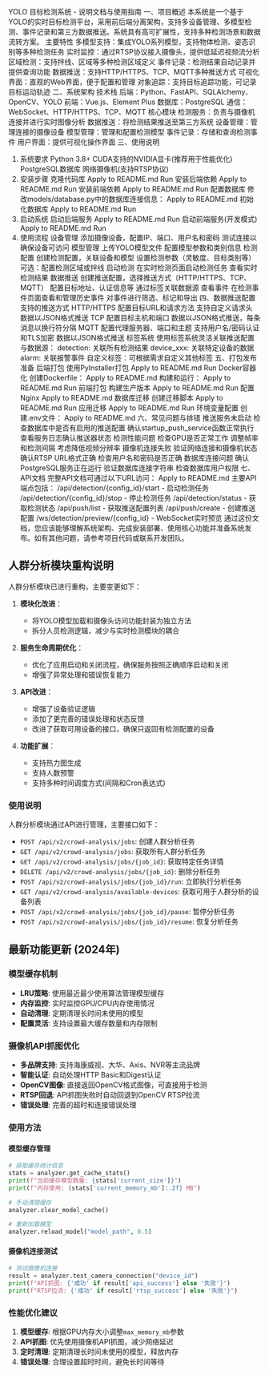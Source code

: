 YOLO 目标检测系统 - 说明文档与使用指南
一、项目概述
本系统是一个基于YOLO的实时目标检测平台，采用前后端分离架构，支持多设备管理、多模型检测、事件记录和第三方数据推送。系统具有高可扩展性，支持多种检测场景和数据流转方案。
主要特性
多模型支持：集成YOLO系列模型，支持物体检测、姿态识别等多种检测任务
实时监控：通过RTSP协议接入摄像头，提供低延迟视频流分析
区域检测：支持拌线、区域等多种检测区域定义
事件记录：检测结果自动记录并提供查询功能
数据推送：支持HTTP/HTTPS、TCP、MQTT多种推送方式
可视化界面：直观的Web界面，便于配置和管理
对象追踪：支持目标追踪功能，可记录目标运动轨迹
二、系统架构
技术栈
后端：Python、FastAPI、SQLAlchemy、OpenCV、YOLO
前端：Vue.js、Element Plus
数据库：PostgreSQL
通信：WebSocket、HTTP/HTTPS、TCP、MQTT
核心模块
检测服务：负责与摄像机连接并进行实时图像分析
数据推送：将检测结果推送至第三方系统
设备管理：管理连接的摄像设备
模型管理：管理和配置检测模型
事件记录：存储和查询检测事件
用户界面：提供可视化操作界面
三、使用说明
1. 系统要求
Python 3.8+
CUDA支持的NVIDIA显卡(推荐用于性能优化)
PostgreSQL数据库
网络摄像机(支持RTSP协议)
2. 安装步骤
克隆代码库
Apply to README.md
Run
安装后端依赖
Apply to README.md
Run
安装前端依赖
Apply to README.md
Run
配置数据库
修改models/database.py中的数据库连接信息：
Apply to README.md
初始化数据库
Apply to README.md
Run
3. 启动系统
启动后端服务
Apply to README.md
Run
启动前端服务(开发模式)
Apply to README.md
Run
4. 使用流程
设备管理
添加摄像设备，配置IP、端口、用户名和密码
测试连接以确保设备可访问
模型管理
上传YOLO模型文件
配置模型参数和类别信息
检测配置
创建检测配置，关联设备和模型
设置检测参数（灵敏度、目标类别等）
可选：配置检测区域或拌线
启动检测
在实时检测页面启动检测任务
查看实时检测结果
数据推送
创建推送配置，选择推送方式（HTTP/HTTPS、TCP、MQTT）
配置目标地址、认证信息等
通过标签关联数据源
查看事件
在检测事件页面查看和管理历史事件
对事件进行筛选、标记和导出
四、数据推送配置
支持的推送方式
HTTP/HTTPS
配置目标URL和请求方法
支持自定义请求头
数据以JSON格式推送
TCP
配置目标主机和端口
数据以JSON格式推送，每条消息以换行符分隔
MQTT
配置代理服务器、端口和主题
支持用户名/密码认证和TLS加密
数据以JSON格式推送
标签系统
使用标签系统灵活关联推送配置与数据源：
detection: 关联所有检测结果
device_xxx: 关联特定设备的数据
alarm: 关联报警事件
自定义标签：可根据需求自定义其他标签
五、打包发布准备
后端打包
使用PyInstaller打包
Apply to README.md
Run
Docker容器化
创建Dockerfile：
Apply to README.md
构建和运行：
Apply to README.md
Run
前端打包
构建生产版本
Apply to README.md
Run
配置Nginx
Apply to README.md
数据库迁移
创建迁移脚本
Apply to README.md
Run
应用迁移
Apply to README.md
Run
环境变量配置
创建.env文件：
Apply to README.md
六、常见问题与排错
推送服务未启动
检查数据库中是否有启用的推送配置
确认startup_push_service函数正常执行
查看服务日志确认推送器状态
检测性能问题
检查GPU是否正常工作
调整帧率和检测间隔
考虑降低视频分辨率
摄像机连接失败
验证网络连接和摄像机状态
确认RTSP URL格式正确
检查用户名和密码是否正确
数据库连接问题
确认PostgreSQL服务正在运行
验证数据库连接字符串
检查数据库用户权限
七、API文档
完整API文档可通过以下URL访问：
Apply to README.md
主要API端点包括：
/api/detection/{config_id}/start - 启动检测任务
/api/detection/{config_id}/stop - 停止检测任务
/api/detection/status - 获取检测状态
/api/push/list - 获取推送配置列表
/api/push/create - 创建推送配置
/ws/detection/preview/{config_id} - WebSocket实时预览
通过这份文档，您应该能够理解系统架构、完成安装部署、使用核心功能并准备系统发布。如有其他问题，请参考项目代码或联系开发团队。

## 人群分析模块重构说明

人群分析模块已进行重构，主要变更如下：

1. **模块化改进**：
   - 将YOLO模型加载和摄像头访问功能封装为独立方法
   - 拆分人员检测逻辑，减少与实时检测模块的耦合

2. **服务生命周期优化**：
   - 优化了应用启动和关闭流程，确保服务按照正确顺序启动和关闭
   - 增强了异常处理和错误恢复能力

3. **API改进**：
   - 增强了设备验证逻辑
   - 添加了更完善的错误处理和状态反馈
   - 改进了获取可用设备的接口，确保只返回有检测配置的设备

4. **功能扩展**：
   - 支持热力图生成
   - 支持人数预警
   - 支持多种时间调度方式(间隔和Cron表达式)

### 使用说明

人群分析模块通过API进行管理，主要接口如下：

- `POST /api/v2/crowd-analysis/jobs`: 创建人群分析任务
- `GET /api/v2/crowd-analysis/jobs`: 获取所有人群分析任务
- `GET /api/v2/crowd-analysis/jobs/{job_id}`: 获取特定任务详情
- `DELETE /api/v2/crowd-analysis/jobs/{job_id}`: 删除分析任务
- `POST /api/v2/crowd-analysis/jobs/{job_id}/run`: 立即执行分析任务
- `GET /api/v2/crowd-analysis/available-devices`: 获取可用于人群分析的设备列表
- `POST /api/v2/crowd-analysis/jobs/{job_id}/pause`: 暂停分析任务
- `POST /api/v2/crowd-analysis/jobs/{job_id}/resume`: 恢复分析任务

## 最新功能更新 (2024年)

### 模型缓存机制
- **LRU策略**: 使用最近最少使用算法管理模型缓存
- **内存监控**: 实时监控GPU/CPU内存使用情况  
- **自动清理**: 定期清理长时间未使用的模型
- **配置灵活**: 支持设置最大缓存数量和内存限制

### 摄像机API抓图优化
- **多品牌支持**: 支持海康威视、大华、Axis、NVR等主流品牌
- **智能认证**: 自动处理HTTP Basic和Digest认证
- **OpenCV图像**: 直接返回OpenCV格式图像，可直接用于检测
- **RTSP回退**: API抓图失败时自动回退到OpenCV RTSP拉流
- **错误处理**: 完善的超时和连接错误处理

### 使用方法

#### 模型缓存管理
```python
# 获取缓存统计信息
stats = analyzer.get_cache_stats()
print(f"当前缓存模型数量: {stats['current_size']}")
print(f"内存使用: {stats['current_memory_mb']:.2f} MB")

# 手动清理缓存
analyzer.clear_model_cache()

# 重新加载模型
analyzer.reload_model("model_path", 0.5)
```

#### 摄像机连接测试
```python
# 测试摄像机连接
result = analyzer.test_camera_connection("device_id")
print(f"API抓图: {'成功' if result['api_success'] else '失败'}")
print(f"RTSP拉流: {'成功' if result['rtsp_success'] else '失败'}")
```

### 性能优化建议
1. **模型缓存**: 根据GPU内存大小调整`max_memory_mb`参数
2. **API抓图**: 优先使用摄像机API抓图，减少网络延迟
3. **定时清理**: 定期清理长时间未使用的模型，释放内存
4. **错误处理**: 合理设置超时时间，避免长时间等待